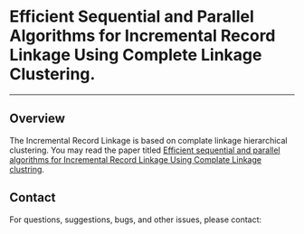 # Efficient Sequential and Parallel Algorithms for Incremental Record Linkage Using Complete Linkage Clustering.
----


## Overview
The Incremental Record Linkage is based on complate linkage hierarchical clustering. You may read the paper titled [Efficient sequential and parallel algorithms for Incremental Record Linkage Using Complate Linkage clustring]().


## Contact
For questions, suggestions, bugs, and other issues, please contact:

```

```
